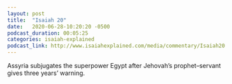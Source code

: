```yaml
---
layout: post
title:  "Isaiah 20"
date:   2020-06-28-10:20:20 -0500
podcast_duration: 00:05:25
categories: isaiah-explained
podcast_link: http://www.isaiahexplained.com/media/commentary/Isaiah20.mp3
---
```

Assyria subjugates the superpower Egypt after Jehovah’s prophet–servant gives three years’ warning.
